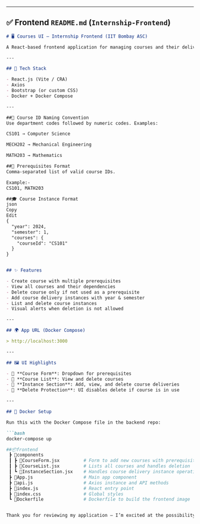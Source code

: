 
---

## ✅ Frontend `README.md` (`Internship-Frontend`)

```markdown
# 🖥️ Courses UI – Internship Frontend (IIT Bombay ASC)

A React-based frontend application for managing courses and their delivery instances, created for the internship application assignment by IIT Bombay's Application Software Centre.

---

## 🧪 Tech Stack

- React.js (Vite / CRA)
- Axios
- Bootstrap (or custom CSS)
- Docker + Docker Compose

---

##📘 Course ID Naming Convention
Use department codes followed by numeric codes. Examples:

CS101 → Computer Science

MECH202 → Mechanical Engineering

MATH203 → Mathematics

##📗 Prerequisites Format
Comma-separated list of valid course IDs.

Example:-
CS101, MATH203

##🎓 Course Instance Format
json
Copy
Edit
{
  "year": 2024,
  "semester": 1,
  "courses": {
    "courseId": "CS101"
  }
}


## ✨ Features

- Create course with multiple prerequisites
- View all courses and their dependencies
- Delete course only if not used as a prerequisite
- Add course delivery instances with year & semester
- List and delete course instances
- Visual alerts when deletion is not allowed

---

## 🌍 App URL (Docker Compose)

> http://localhost:3000

---

## 🖼️ UI Highlights

- 🧾 **Course Form**: Dropdown for prerequisites
- 📄 **Course List**: View and delete courses
- 📆 **Instance Section**: Add, view, and delete course deliveries
- 🚫 **Delete Protection**: UI disables delete if course is in use

---

## 🐳 Docker Setup

Run this with the Docker Compose file in the backend repo:

```bash
docker-compose up

##📦frontend
 ┣ 📂components
 ┃ ┣ 📜CourseForm.jsx         # Form to add new courses with prerequisites
 ┃ ┣ 📜CourseList.jsx         # Lists all courses and handles deletion
 ┃ ┗ 📜InstanceSection.jsx    # Handles course delivery instance operations
 ┣ 📜App.js                   # Main app component
 ┣ 📜api.js                   # Axios instance and API methods
 ┣ 📜index.js                 # React entry point
 ┣ 📜index.css                # Global styles
 ┗ 📜Dockerfile               # Dockerfile to build the frontend image


Thank you for reviewing my application — I’m excited at the possibility of growing and contributing at IIT Bombay.
